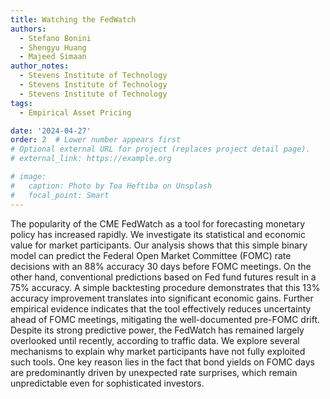 ```yaml
---
title: Watching the FedWatch
authors: 
  - Stefano Bonini
  - Shengyu Huang 
  - Majeed Simaan
author_notes: 
  - Stevens Institute of Technology
  - Stevens Institute of Technology
  - Stevens Institute of Technology
tags:
  - Empirical Asset Pricing

date: '2024-04-27'
order: 2  # Lower number appears first
# Optional external URL for project (replaces project detail page).
# external_link: https://example.org

# image:
#   caption: Photo by Toa Heftiba on Unsplash
#   focal_point: Smart
---
```

The popularity of the CME FedWatch as a tool for forecasting monetary policy has increased rapidly. We investigate its statistical and economic value for market participants. Our analysis shows that this simple binary model can predict the Federal Open Market Committee (FOMC) rate decisions with an 88% accuracy 30 days before FOMC meetings. On the other hand, conventional predictions based on Fed fund futures result in a 75% accuracy. A simple backtesting procedure demonstrates that this 13% accuracy improvement translates into significant economic gains. Further empirical evidence indicates that the tool effectively reduces uncertainty ahead of FOMC meetings, mitigating the well-documented pre-FOMC drift. Despite its strong predictive power, the FedWatch has remained largely overlooked until recently, according to traffic data. We explore several mechanisms to explain why market participants have not fully exploited such tools. One key reason lies in the fact that bond yields on FOMC days are predominantly driven by unexpected rate surprises, which remain unpredictable even for sophisticated investors.